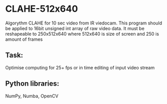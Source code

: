 # CLAHE-512x640
Algorythm CLAHE for 10 sec video from IR viedocam.
This program should be applied to 16bit unsigned int array of raw video data.
It must be reshapeable to 250x512x640
where 512x640 is size of screen and 250 is amount of frames
## Task:
Optimise computing for 25+ fps or in time editing of input video stream
## Python libraries:
NumPy, Numba, OpenCV
